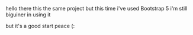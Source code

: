 hello there
this the same project but this time i've used Bootstrap 5
i'm still biguiner in using it 

but it's a good start 
peace (:
